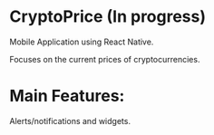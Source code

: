 # CryptoPrice (In progress)
Mobile Application using React Native.

Focuses on the current prices of cryptocurrencies.

# Main Features:
Alerts/notifications and widgets.
